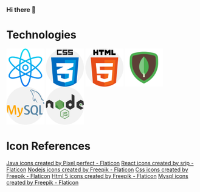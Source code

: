 ### Hi there 👋

# Technologies

<a href="URL_REDIRECT" target="blank"><img align="center" src="./images/atom.png" height="100" /></a>
<a href="URL_REDIRECT" target="blank"><img align="center" src="./images/css.png" height="100" /></a>
<a href="URL_REDIRECT" target="blank"><img align="center" src="./images/html-5.png" height="100" /></a>
<a href="URL_REDIRECT" target="blank"><img align="center" src="./images/mongodb.png" height="100" /></a>
<a href="URL_REDIRECT" target="blank"><img align="center" src="./images/mysql.png" height="100" /></a>
<a href="URL_REDIRECT" target="blank"><img align="center" src="./images/nodejs.png" height="100" /></a>

<!--
**ZackeryArsement/ZackeryArsement** is a ✨ _special_ ✨ repository because its `README.md` (this file) appears on your GitHub profile.

Here are some ideas to get you started:

- 🔭 I’m currently working on ...
- 🌱 I’m currently learning ...
- 👯 I’m looking to collaborate on ...
- 🤔 I’m looking for help with ...
- 💬 Ask me about ...
- 📫 How to reach me: ...
- 😄 Pronouns: ...
- ⚡ Fun fact: ...
-->
# Icon References
<a href="https://www.flaticon.com/free-icons/java" title="java icons">Java icons created by Pixel perfect - Flaticon</a>
<a href="https://www.flaticon.com/free-icons/react" title="react icons">React icons created by srip - Flaticon</a>
<a href="https://www.flaticon.com/free-icons/nodejs" title="nodejs icons">Nodejs icons created by Freepik - Flaticon</a>
<a href="https://www.flaticon.com/free-icons/css" title="css icons">Css icons created by Freepik - Flaticon</a>
<a href="https://www.flaticon.com/free-icons/html-5" title="html 5 icons">Html 5 icons created by Freepik - Flaticon</a>
<a href="https://www.flaticon.com/free-icons/mysql" title="mysql icons">Mysql icons created by Freepik - Flaticon</a>